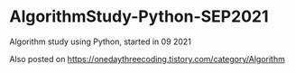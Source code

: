 # AlgorithmStudy-Python-SEP2021
Algorithm study using Python, started in 09 2021

Also posted on https://onedaythreecoding.tistory.com/category/Algorithm

